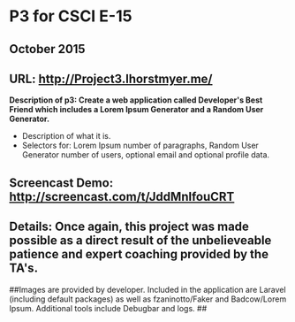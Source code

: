 # P3 for CSCI E-15

## October 2015

## URL:  http://Project3.lhorstmyer.me/

**Description of p3:  Create a web application called Developer's Best Friend which includes a Lorem Ipsum Generator and a Random User Generator.**
* Description of what it is.
* Selectors for:  Lorem Ipsum number of paragraphs, Random User Generator number of users, optional email and optional profile data.


## Screencast Demo: http://screencast.com/t/JddMnlfouCRT ##

## Details:  Once again, this project was made possible as a direct result of the unbelieveable patience and expert coaching provided by the TA's.  ##

##Images are provided by developer. Included in the application are Laravel (including default packages) as well as fzaninotto/Faker and Badcow/Lorem Ipsum. Additional tools include Debugbar and logs. ##

